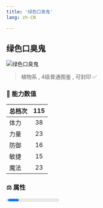 ```yaml
---
title: '绿色口臭鬼'
lang: zh-CN

---
```


<RouterBack />

## 绿色口臭鬼

![绿色口臭鬼](https://user-images.githubusercontent.com/78347270/115957209-07a7f280-a53c-11eb-9cfb-525bf5e99594.gif) 

> 植物系 , 4级普通图鉴<Card /> , 可封印 ✅ 


### 💪 能力数值

| 总档次       | 115            |
| :----------- |:-------------:|
| 体力      | 38   <Stars :number="4" />  |
| 力量      | 23   <Stars :number="2.5" />  |
| 防御      | 16   <Stars :number="1.5" />  | 
| 敏捷      | 15  <Stars :number="1.5" />  | 
| 魔法      | 23  <Stars :number="2.5" />   | 


### ⚖️ 属性


<Progress earth :number="9" />

<Progress water :number="0" />

<Progress fire :number="0" />

<Progress wind :number="1" />

### ✨ 技能栏 <Strong>7个</Strong>

- 攻击
- 防御

### 👶 1级出现点

- 莎莲娜海底洞穴 圣拉鲁卡村侧一楼， 参考坐标(9,12)





